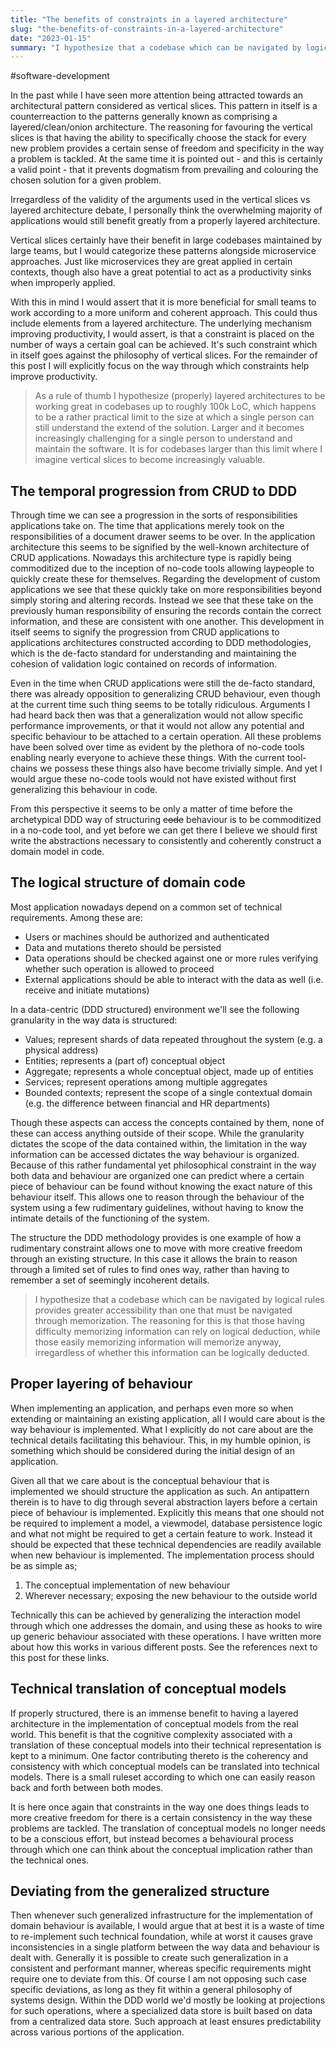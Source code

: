 ```yaml
---
title: "The benefits of constraints in a layered architecture"
slug: "the-benefits-of-constraints-in-a-layered-architecture"
date: "2023-01-15"
summary: "I hypothesize that a codebase which can be navigated by logical rules provides greater accessibility than one that must be navigated through memorization. This is one of the reasons why small teams could benefit from a layered architecture."
---
```


#software-development

In the past while I have seen more attention being attracted towards an architectural pattern considered as vertical slices. This pattern in itself is a counterreaction to the patterns generally known as comprising a layered/clean/onion architecture. The reasoning for favouring the vertical slices is that having the ability to specifically choose the stack for every new problem provides a certain sense of freedom and specificity in the way a problem is tackled. At the same time it is pointed out - and this is certainly a valid point - that it prevents dogmatism from prevailing and colouring the chosen solution for a given problem.

Irregardless of the validity of the arguments used in the vertical slices vs layered architecture debate, I personally think the overwhelming majority of applications would still benefit greatly from a properly layered architecture.

Vertical slices certainly have their benefit in large codebases maintained by large teams, but I would categorize these patterns alongside microservice approaches. Just like microservices they are great applied in certain contexts, though also have a great potential to act as a productivity sinks when improperly applied.

With this in mind I would assert that it is more beneficial for small teams to work according to a more uniform and coherent approach. This could thus include elements from a layered architecture. The underlying mechanism improving productivity, I would assert, is that a constraint is placed on the number of ways a certain goal can be achieved. It's such constraint which in itself goes against the philosophy of vertical slices. For the remainder of this post I will explicitly focus on the way through which constraints help improve productivity.

> As a rule of thumb I hypothesize (properly) layered architectures to be working great in codebases up to roughly 100k LoC, which happens to be a rather practical limit to the size at which a single person can still understand the extend of the solution. Larger and it becomes increasingly challenging for a single person to understand and maintain the software. It is for codebases larger than this limit where I imagine vertical slices to become increasingly valuable.  

## The temporal progression from CRUD to DDD
Through time we can see a progression in the sorts of responsibilities applications take on. The time that applications merely took on the responsibilities of a document drawer seems to be over. In the application architecture this seems to be signified by the well-known architecture of CRUD applications. Nowadays this architecture type is rapidly being commoditized due to the inception of no-code tools allowing laypeople to quickly create these for themselves. Regarding the development of custom applications we see that these quickly take on more responsibilities beyond simply storing and altering records. Instead we see that these take on the previously human responsibility of ensuring the records contain the correct information, and these are consistent with one another. This development in itself seems to signify the progression from CRUD applications to applications architectures constructed according to DDD methodologies, which is the de-facto standard for understanding and maintaining the cohesion of validation logic contained on records of information.

Even in the time when CRUD applications were still the de-facto standard, there was already opposition to generalizing CRUD behaviour, even though at the current time such thing seems to be totally ridiculous. Arguments I had heard back then was that a generalization would not allow specific performance improvements, or that it would not allow any potential and specific behaviour to be attached to a certain operation. All these problems have been solved over time as evident by the plethora of no-code tools enabling nearly everyone to achieve these things. With the current tool-chains we possess these things also have become trivially simple. And yet I would argue these no-code tools would not have existed without first generalizing this behaviour in code.

From this perspective it seems to be only a matter of time before the archetypical DDD way of structuring ~~code~~ behaviour is to be commoditized in a no-code tool, and yet before we can get there I believe we should first write the abstractions necessary to consistently and coherently construct a domain model in code.

## The logical structure of domain code
Most application nowadays depend on a common set of technical requirements. Among these are:

- Users or machines should be authorized and authenticated
- Data and mutations thereto should be persisted
- Data operations should be checked against one or more rules verifying whether such operation is allowed to proceed
- External applications should be able to interact with the data as well (i.e. receive and initiate mutations)

In a data-centric (DDD structured) environment we'll see the following granularity in the way data is structured:

- Values; represent shards of data repeated throughout the system (e.g. a physical address)
- Entities; represents a (part of) conceptual object
- Aggregate; represents a whole conceptual object, made up of entities
- Services; represent operations among multiple aggregates
- Bounded contexts; represent the scope of a single contextual domain (e.g. the difference between financial and HR departments)

Though these aspects can access the concepts contained by them, none of these can access anything outside of their scope. While the granularity dictates the scope of the data contained within, the limitation in the way information can be accessed dictates the way behaviour is organized. Because of this rather fundamental yet philosophical constraint in the way both data and behaviour are organized one can predict where a certain piece of behaviour can be found without knowing the exact nature of this behaviour itself. This allows one to reason through the behaviour of the system using a few rudimentary guidelines, without having to know the intimate details of the functioning of the system.

The structure the DDD methodology provides is one example of how a rudimentary constraint allows one to move with more creative freedom through an existing structure. In this case it allows the brain to reason through a limited set of rules to find ones way, rather than having to remember a set of seemingly incoherent details.

> I hypothesize that a codebase which can be navigated by logical rules provides greater accessibility than one that must be navigated through memorization. The reasoning for this is that those having difficulty memorizing information can rely on logical deduction, while those easily memorizing information will memorize anyway, irregardless of whether this information can be logically deducted.

## Proper layering of behaviour
When implementing an application, and perhaps even more so when extending or maintaining an existing application, all I would care about is the way behaviour is implemented. What I explicitly do not care about are the technical details facilitating this behaviour. This, in my humble opinion, is something which should be considered during the initial design of an application.

Given all that we care about is the conceptual behaviour that is implemented we should structure the application as such. An antipattern therein is to have to dig through several abstraction layers before a certain piece of behaviour is implemented. Explicitly this means that one should not be required to implement a model, a viewmodel, database persistence logic and what not might be required to get a certain feature to work. Instead it should be expected that these technical dependencies are readily available when new behaviour is implemented. The implementation process should be as simple as;

1. The conceptual implementation of new behaviour
2. Wherever necessary; exposing the new behaviour to the outside world

Technically this can be achieved by generalizing the interaction model through which one addresses the domain, and using these as hooks to wire up generic behaviour associated with these operations. I have written more about how this works in various different posts. See the references next to this post for these links.

## Technical translation of conceptual models
If properly structured, there is an immense benefit to having a layered architecture in the implementation of conceptual models from the real world. This benefit is that the cognitive complexity associated with a translation of these conceptual models into their technical representation is kept to a minimum. One factor contributing thereto is the coherency and consistency with which conceptual models can be translated into technical models. There is a small ruleset according to which one can easily reason back and forth between both modes.

It is here once again that constraints in the way one does things leads to more creative freedom for there is a certain consistency in the way these problems are tackled. The translation of conceptual models no longer needs to be a conscious effort, but instead becomes a behavioural process through which one can think about the conceptual implication rather than the technical ones.

## Deviating from the generalized structure
Then whenever such generalized infrastructure for the implementation of domain behaviour is available, I would argue that at best it is a waste of time to re-implement such technical foundation, while at worst it causes grave inconsistencies in a single platform between the way data and behaviour is dealt with. Generally it is possible to create such generalization in a consistent and performant manner, whereas specific requirements might require one to deviate from this. Of course I am not opposing such case specific deviations, as long as they fit within a general philosophy of systems design. Within the DDD world we'd mostly be looking at projections for such operations, where a specialized data store is built based on data from a centralized data store. Such approach at least ensures predictability across various portions of the application.
